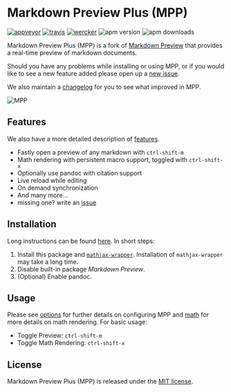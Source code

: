 # Markdown Preview Plus (MPP)

[![appveyor][ab]][a] [![travis][tb]][t] [![wercker][wb]][w] ![apm version][av] ![apm downloads][ad]

Markdown Preview Plus (MPP) is a fork of
[Markdown Preview](https://github.com/atom/markdown-preview) that provides a
real-time preview of markdown documents.

Should you have any problems while
installing or using MPP, or if you would like to see a new feature added please
open up a [new issue][issue].

We also maintain a [changelog][changelog] for you to see what improved in MPP.

![MPP][preview]

## Features

We also have a more detailed description of [features][features].

-   Fastly open a preview of any markdown with `ctrl-shift-m`
-   Math rendering with persistent macro support, toggled with `ctrl-shift-x`
-   Optionally use pandoc with citation support
-   Live reload while editing
-   On demand synchronization
-   And many more...
-   missing one? write an [issue][issue]

## Installation

Long instructions can be found [here][installation]. In short steps:

1.  Install this package and [`mathjax-wrapper`][mathjax-wrapper]. Installation
    of `mathjax-wrapper` may take a long time.
2.  Disable built-in package *Markdown Preview*.
3.  (Optional) Enable pandoc.

## Usage

Please see [options][options] for further details on configuring MPP and
[math][math] for more details on math rendering. For basic usage:

-   Toggle Preview: `ctrl-shift-m`
-   Toggle Math Rendering: `ctrl-shift-x`

## License

Markdown Preview Plus (MPP) is released under the [MIT license][license].

[preview]: https://raw.githubusercontent.com/Galadirith/markdown-preview-plus/master/imgs/mpp-full-res-invert.png
[changelog]: https://github.com/Galadirith/markdown-preview-plus/blob/master/CHANGELOG.md
[issue]: https://github.com/Galadirith/markdown-preview-plus/issues
[installation]: docs/installation.md
[license]: LICENSE.md
[math]: docs/math.md
[features]: docs/features.md
[node-gyp]: https://github.com/TooTallNate/node-gyp#installation
[mathjax-wrapper]: https://atom.io/packages/mathjax-wrapper
[options]: docs/options.md

[ad]: https://img.shields.io/apm/dm/markdown-preview-plus.svg
[av]: https://img.shields.io/apm/v/markdown-preview-plus.svg
[ab]: https://img.shields.io/appveyor/ci/Galadirith/markdown-preview-plus/master.svg?label=appveyor
[a]: https://ci.appveyor.com/project/Galadirith/markdown-preview-plus/branch/master
[tb]:
https://img.shields.io/travis/Galadirith/markdown-preview-plus/master.svg?label=travis
[t]: https://travis-ci.org/Galadirith/markdown-preview-plus
[wb]: https://app.wercker.com/status/c2d80d0da6512a2c065a802a75b9a362/s/master
[w]: https://app.wercker.com/project/bykey/c2d80d0da6512a2c065a802a75b9a362
